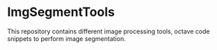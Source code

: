 # ImgSegmentTools
This repository contains different image processing tools, octave code snippets to perform image segmentation.

